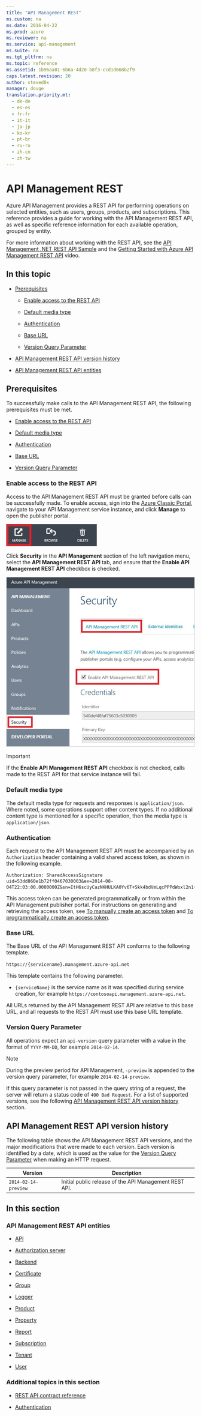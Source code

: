 ```yaml
---
title: "API Management REST"
ms.custom: na
ms.date: 2016-04-22
ms.prod: azure
ms.reviewer: na
ms.service: api-management
ms.suite: na
ms.tgt_pltfrm: na
ms.topic: reference
ms.assetid: 1b96aa01-6b6a-4d20-b8f3-ccd1d668b2f9
caps.latest.revision: 20
author: steved0x
manager: douge
translation.priority.mt: 
  - de-de
  - es-es
  - fr-fr
  - it-it
  - ja-jp
  - ko-kr
  - pt-br
  - ru-ru
  - zh-cn
  - zh-tw
---
```

# API Management REST
Azure API Management provides a REST API for performing operations on selected entities, such as users, groups, products, and subscriptions. This reference provides a guide for working with the API Management REST API, as well as specific reference information for each available operation, grouped by entity.  
  
 For more information about working with the REST API, see the [API Management .NET REST API Sample](https://github.com/Azure/api-management-samples/tree/master/restApiDemo) and the [Getting Started with Azure API Management REST API](http://azure.microsoft.com/documentation/videos/getting-started-with-azure-api-management-rest-api/) video.  
  
## In this topic  
  
-   [Prerequisites](../rest-conceptual/API-Management-REST.md#Prerequisites)  
  
    -   [Enable access to the REST API](../rest-conceptual/API-Management-REST.md#EnableRESTAPI)  
  
    -   [Default media type](../rest-conceptual/API-Management-REST.md#DefaultMediaType)  
  
    -   [Authentication](../rest-conceptual/API-Management-REST.md#Authentication)  
  
    -   [Base URL](../rest-conceptual/API-Management-REST.md#BaseURL)  
  
    -   [Version Query Parameter](../rest-conceptual/API-Management-REST.md#VersionQueryParameter)  
  
-   [API Management REST API version history](../rest-conceptual/API-Management-REST.md#VersionHistory)  
  
-   [API Management REST API entities](../rest-conceptual/API-Management-REST.md#Entities)  
  
##  <a name="Prerequisites"></a> Prerequisites  
 To successfully make calls to the API Management REST API, the following prerequisites must be met.  
  
-   [Enable access to the REST API](../rest-conceptual/API-Management-REST.md#EnableRESTAPI)  
  
-   [Default media type](../rest-conceptual/API-Management-REST.md#DefaultMediaType)  
  
-   [Authentication](../rest-conceptual/API-Management-REST.md#Authentication)  
  
-   [Base URL](../rest-conceptual/API-Management-REST.md#BaseURL)  
  
-   [Version Query Parameter](../rest-conceptual/API-Management-REST.md#VersionQueryParameter)  
  
###  <a name="EnableRESTAPI"></a> Enable access to the REST API  
 Access to the API Management REST API must be granted before calls can be successfully made. To enable access, sign into the [Azure Classic Portal](https://manage.windowsazure.com/), navigate to your API Management service instance, and click **Manage** to open the publisher portal.  
  
 ![API Management Console](../rest-conceptual/media/APIManagementConsole.jpg "APIManagementConsole")  
  
 Click **Security** in the **API Management** section of the left navigation menu, select the **API Management REST API** tab, and ensure that the **Enable API Management REST API** checkbox is checked.  
  
 ![API Management System Settings](../rest-conceptual/media/APIManagementSystemSettings.jpg "APIManagementSystemSettings")  
  
> [!IMPORTANT]
>  If the **Enable API Management REST API** checkbox is not checked, calls made to the REST API for that service instance will fail.  
  
###  <a name="DefaultMediaType"></a> Default media type  
 The default media type for requests and responses is `application/json`. Where noted, some operations support other content types. If no additional content type is mentioned for a specific operation, then the media type is `application/json`.  
  
###  <a name="Authentication"></a> Authentication  
 Each request to the API Management REST API must be accompanied by an `Authorization` header containing a valid shared access token, as shown in the following example.  
  
```  
Authorization: SharedAccessSignature uid=53dd860e1b72ff0467030003&ex=2014-08-04T22:03:00.0000000Z&sn=ItH6scUyCazNKHULKA0Yv6T+Skk4bdVmLqcPPPdWoxl2n1+rVbhKlplFrqjkoUFRr0og4wjeDz4yfThC82OjfQ==  
```  
  
 This access token can be generated programmatically or from within the API Management publisher portal. For instructions on generating and retrieving the access token, see [To manually create an access token](../rest-conceptual/Azure-API-Management-REST-API-Authentication.md#ManuallyCreateToken) and [To programmatically create an access token](../rest-conceptual/Azure-API-Management-REST-API-Authentication.md#ProgrammaticallyCreateToken).  
  
###  <a name="BaseURL"></a> Base URL  
 The Base URL of the API Management REST API conforms to the following template.  
  
 `https://{servicename}.management.azure-api.net`  
  
 This template contains the following parameter.  
  
-   `{serviceName}` is the service name as it was specified during service creation, for example `https://contosoapi.management.azure-api.net`.  
  
 All URLs returned by the API Management REST API are relative to this base URL, and all requests to the REST API must use this base URL template.  
  
###  <a name="VersionQueryParameter"></a> Version Query Parameter  
 All operations expect an `api-version` query parameter with a value in the format of `YYYY-MM-DD`, for example `2014-02-14`.  
  
> [!NOTE]
>  During the preview period for API Management, `-preview` is appended to the version query parameter, for example `2014-02-14-preview`.  
  
 If this query parameter is not passed in the query string of a request, the server will return a status code of `400 Bad Request`. For a list of supported versions, see the following [API Management REST API version history](../rest-conceptual/API-Management-REST.md#VersionHistory) section.  
  
##  <a name="VersionHistory"></a> API Management REST API version history  
 The following table shows the API Management REST API versions, and the major modifications that were made to each version. Each version is identified by a date, which is used as the value for the [Version Query Parameter](../rest-conceptual/API-Management-REST.md#VersionQueryParameter) when making an HTTP request.  
  
|Version|Description|  
|-------------|-----------------|  
|`2014-02-14-preview`|Initial public release of the API Management REST API.|  
  
## In this section  
  
###  <a name="Entities"></a> API Management REST API entities  
  
-   [API](../rest-conceptual/Azure-API-Management-REST-API-API-entity.md)  
  
-   [Authorization server](../rest-conceptual/Azure-API-Management-REST-API-Authorization-Server-entity.md)  
  
-   [Backend](../rest-conceptual/Azure-API-Management-REST-API-Backend-entity.md)  
  
-   [Certificate](../rest-conceptual/Azure-API-Management-REST-API-Certificate-entity.md)  
  
-   [Group](../rest-conceptual/Azure-API-Management-REST-API-Group-entity.md)  
  
-   [Logger](../rest-conceptual/Azure-API-Management-REST-API-Logger-entity.md)  
  
-   [Product](../rest-conceptual/Azure-API-Management-REST-API-Product-Entity.md)  
  
-   [Property](../rest-conceptual/Azure-API-Management-REST-API-Property-Entity.md)  
  
-   [Report](../rest-conceptual/Azure-API-Management-REST-API-Report-entity.md)  
  
-   [Subscription](../rest-conceptual/Azure-API-Management-REST-API-Subscription-entity.md)  
  
-   [Tenant](../rest-conceptual/Azure-API-Management-REST-API-Tenant-entity.md)  
  
-   [User](../rest-conceptual/Azure-API-Management-REST-API-User-entity.md)  
  
### Additional topics in this section  
  
-   [REST API contract reference](../rest-conceptual/Azure-API-Management-REST-API-contract-reference.md)  
  
-   [Authentication](../rest-conceptual/Azure-API-Management-REST-API-Authentication.md)